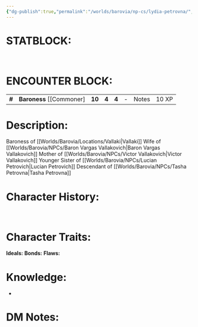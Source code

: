 ```yaml
---
{"dg-publish":true,"permalink":"/worlds/barovia/np-cs/lydia-petrovna/","tags":["Barovia"]}
---
```


# **STATBLOCK:**

 

# **ENCOUNTER BLOCK:**

|        |                             |        |       |       |     |       |       |
|--------|-----------------------------|--------|-------|-------|-----|-------|-------|
| **\#** | **Baroness** \[\[Commoner\] | **10** | **4** | **4** | \-  | Notes | 10 XP |

# **Description:**

Baroness of [[Worlds/Barovia/Locations/Vallaki\|Vallaki]]
Wife of [[Worlds/Barovia/NPCs/Baron Vargas Vallakovich\|Baron Vargas Vallakovich]]
Mother of [[Worlds/Barovia/NPCs/Victor Vallakovich\|Victor Vallakovich]]
Younger Sister of [[Worlds/Barovia/NPCs/Lucian Petrovich\|Lucian Petrovich]]
Descendant of [[Worlds/Barovia/NPCs/Tasha Petrovna\|Tasha Petrovna]]

# **Character History:**

 

# **Character Traits:** 

**Ideals:**
**Bonds:**
**Flaws:**

# **Knowledge:**

-    


# **DM Notes:**

